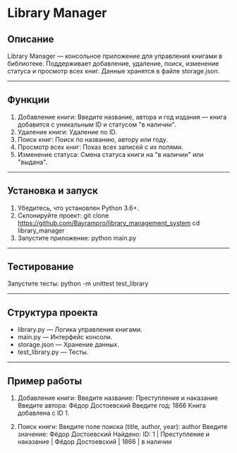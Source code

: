 # Library Manager

## Описание

Library Manager — консольное приложение для управления книгами в библиотеке. Поддерживает добавление, удаление, поиск, изменение статуса и просмотр всех книг. Данные хранятся в файле storage.json.

---

## Функции

1. Добавление книги: Введите название, автора и год издания — книга добавится с уникальным ID и статусом "в наличии".
2. Удаление книги: Удаление по ID.
3. Поиск книг: Поиск по названию, автору или году.
4. Просмотр всех книг: Показ всех записей с их полями.
5. Изменение статуса: Смена статуса книги на "в наличии" или "выдана".

---

## Установка и запуск

1. Убедитесь, что установлен Python 3.6+.
2. Склонируйте проект:
   git clone https://github.com/Bayrampro/library_management_system
   cd library_manager
3. Запустите приложение:
   python main.py

---

## Тестирование

Запустите тесты:
   python -m unittest test_library

---

## Структура проекта

- library.py — Логика управления книгами.
- main.py — Интерфейс консоли.
- storage.json — Хранение данных.
- test_library.py — Тесты.

---

## Пример работы

1. Добавление книги:
   Введите название: Преступление и наказание
   Введите автора: Фёдор Достоевский
   Введите год: 1866
   Книга добавлена с ID 1.

2. Поиск книги:
   Введите поле поиска (title, author, year): author
   Введите значение: Фёдор Достоевский
   Найдено: ID: 1 | Преступление и наказание | Фёдор Достоевский | 1866 | в наличии
